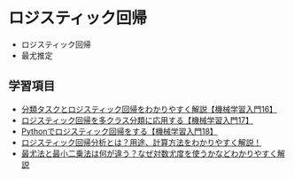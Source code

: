 # ロジスティック回帰
- ロジスティック回帰
- 最尤推定

## 学習項目
- [分類タスクとロジスティック回帰をわかりやすく解説【機械学習入門16】](https://datawokagaku.com/logistic_reg/)
- [ロジスティック回帰を多クラス分類に応用する【機械学習入門17】](https://datawokagaku.com/multinomial/)
- [Pythonでロジスティック回帰をする【機械学習入門18】](https://datawokagaku.com/logstic_reg_python/)
- [ロジスティック回帰分析とは？用途、計算方法をわかりやすく解説！](https://gmo-research.jp/research-column/logistic-regression-analysis)
- [最尤法と最小二乗法は何が違う？なぜ対数尤度を使うかなどわかりやすく解説](https://best-biostatistics.com/correlation_regression/saiyuu-saishou.html)
